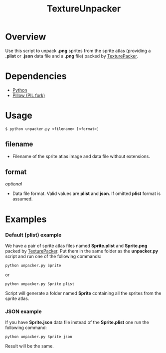 ﻿---
title: 'TextureUnpacker'
classes: wide
categories: Python
tags: Python
---

# Overview
Use this script to unpack **.png** sprites from the sprite atlas (providing a **.plist** or **.json** data file and a **.png** file) packed by [TexturePacker](http://www.codeandweb.com/texturepacker/).

# Dependencies
- [Python](http://www.python.org)
- [Pillow (PIL fork)](https://github.com/python-pillow/Pillow)

# Usage

	$ python unpacker.py <filename> [<format>]

## filename

- Filename of the sprite atlas image and data file without extensions.

## format

*optional*

- Data file format. Valid values are **plist** and **json**. If omitted **plist** format is assumed.

# Examples

### Default (plist) example

We have a pair of sprite atlas files named **Sprite.plist** and **Sprite.png** packed by [TexturePacker](http://www.codeandweb.com/texturepacker/).
Put them in the same folder as the **unpacker.py** script and run one of the following commands:

    python unpacker.py Sprite

or

    python unpacker.py Sprite plist


Script will generate a folder named **Sprite** containing all the sprites from the sprite atlas.

### JSON example

If you have **Sprite.json** data file instead of the **Sprite.plist** one run the following command:

    python unpacker.py Sprite json

Result will be the same.